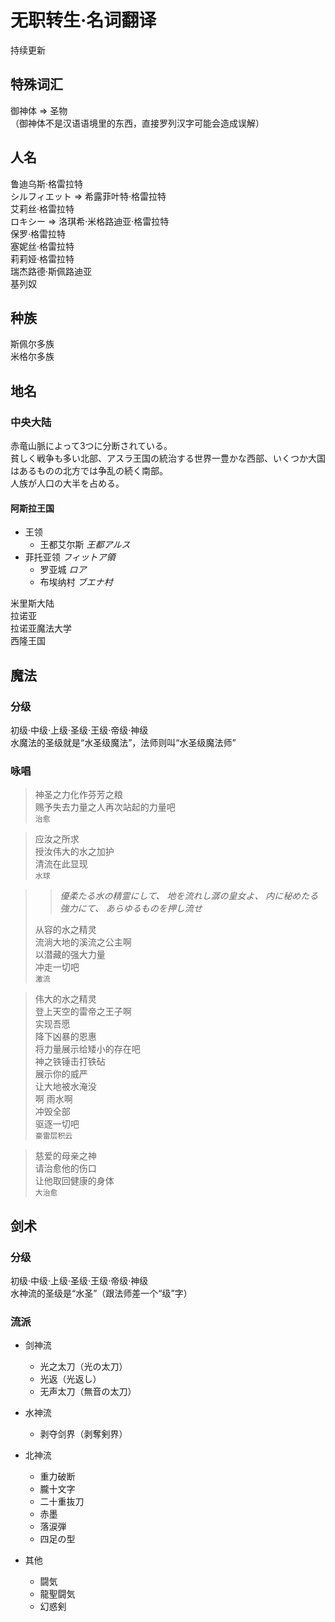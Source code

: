 # 无职转生·名词翻译
持续更新

## 特殊词汇
御神体 => 圣物  
（御神体不是汉语语境里的东西，直接罗列汉字可能会造成误解）

## 人名
鲁迪乌斯·格雷拉特  
シルフィエット => 希露菲叶特·格雷拉特  
艾莉丝·格雷拉特  
ロキシー => 洛琪希·米格路迪亚·格雷拉特  
保罗·格雷拉特  
塞妮丝·格雷拉特  
莉莉娅·格雷拉特  
瑞杰路德·斯佩路迪亚  
基列奴  

## 种族
斯佩尔多族  
米格尔多族  

## 地名

### 中央大陆

赤竜山脈によって3つに分断されている。  
貧しく戦争も多い北部、アスラ王国の統治する世界一豊かな西部、いくつか大国はあるものの北方では争乱の続く南部。  
人族が人口の大半を占める。  

#### 阿斯拉王国

+ 王领
  - 王都艾尔斯 *王都アルス*
+ 菲托亚领 *フィットア領*
  - 罗亚城 *ロア*
  - 布埃纳村 *ブエナ村*

米里斯大陆  
拉诺亚  
拉诺亚魔法大学  
西隆王国  

## 魔法

### 分级
初级·中级·上级·圣级·王级·帝级·神级  
水魔法的圣级就是“水圣级魔法”，法师则叫“水圣级魔法师”  

### 咏唱

> 神圣之力化作芬芳之粮  
赐予失去力量之人再次站起的力量吧  
`治愈`  

> 应汝之所求  
授汝伟大的水之加护   
清流在此显现  
`水球`  

> > *優柔たる水の精霊にして、
地を流れし潺の皇女よ、
内に秘めたる強力にて、
あらゆるものを押し流せ* 
>  
> 从容的水之精灵  
流淌大地的溪流之公主啊  
以潜藏的强大力量  
冲走一切吧  
`激流`

> 伟大的水之精灵  
登上天空的雷帝之王子啊  
实现吾愿  
降下凶暴的恩惠  
将力量展示给矮小的存在吧  
神之铁锤击打铁砧  
展示你的威严  
让大地被水淹没  
啊 雨水啊  
冲毁全部  
驱逐一切吧  
`豪雷层积云`  

> 慈爱的母亲之神  
请治愈他的伤口  
让他取回健康的身体  
`大治愈`  


## 剑术

### 分级 
初级·中级·上级·圣级·王级·帝级·神级  
水神流的圣级是“水圣”（跟法师差一个“级”字）

### 流派
+ 剑神流  
    - 光之太刀（光の太刀）  
    - 光返（光返し）  
    - 无声太刀（無音の太刀）  

+ 水神流  
    - 剥夺剑界（剥奪剣界）  

+ 北神流  
    - 重力破断  
    - 朧十文字  
    - 二十重抜刀  
    - 赤墨  
    - 落涙弾  
    - 四足の型  

+ 其他  
    - 闘気  
    - 龍聖闘気  
    - 幻惑剣  


